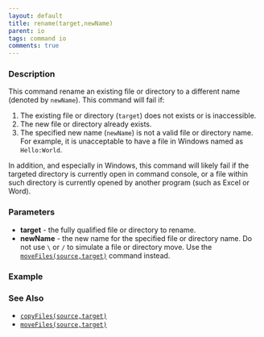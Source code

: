 ```yaml
---
layout: default
title: rename(target,newName)
parent: io
tags: command io
comments: true
---
```



### Description
This command rename an existing file or directory to a different name (denoted by `newName`). This command will
fail if:
1. The existing file or directory (`target`) does not exists or is inaccessible. 
2. The new file or directory already exists.
3. The specified new name (`newName`) is not a valid file or directory name. For example, it is unacceptable to have a 
   file in Windows named as `Hello:World`.
   
In addition, and especially in Windows, this command will likely fail if the targeted directory is currently open in 
command console, or a file within such directory is currently opened by another program (such as Excel or Word).


### Parameters
- **target** - the fully qualified file or directory to rename.
- **newName** - the new name for the specified file or directory name. Do not use `\` or `/` to simulate a file or 
  directory move. Use the [`moveFiles(source,target)`](moveFiles(source,target)) command instead.


### Example


### See Also
- [`copyFiles(source,target)`](copyFiles(source,target))
- [`moveFiles(source,target)`](moveFiles(source,target))
